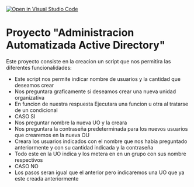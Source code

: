 [![Open in Visual Studio Code](https://classroom.github.com/assets/open-in-vscode-c66648af7eb3fe8bc4f294546bfd86ef473780cde1dea487d3c4ff354943c9ae.svg)](https://classroom.github.com/online_ide?assignment_repo_id=7681802&assignment_repo_type=AssignmentRepo)
# **Proyecto "Administracion Automatizada Active Directory"**

Este proyecto consiste en la creacion un script
que nos permitira las diferentes funcionalidades:

* Este script nos permite indicar nombre de usuarios y la cantidad que deseamos crear
* Nos preguntara graficamente si deseamos crear una nueva unidad organizativa
* En funcion de nuestra respuesta Ejecutara una funcion u otra al tratarse de un condicional
* CASO SI
* Nos preguntar nombre la nueva UO y la creara
* Nos preguntara la contraseña predeterminada para los nuevos usuarios que crearemos en la nueva OU
* Creara los usuarios indicados con el nombre que nos habia preguntado anteriormente y con su cantidad indicada y la contraseña
* Todo este en la UO indica y los metera en en un grupo con sus nombre respectivos
* CASO NO
* Los pasos seran igual que el anterior pero indicaremos una UO que ya este creada anteriormente


